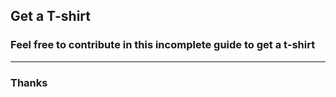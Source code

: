 ## Get a T-shirt

### Feel free to contribute in this incomplete guide to get a t-shirt
***
### Thanks
